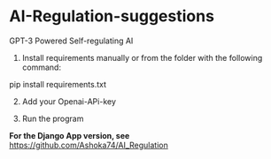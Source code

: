 # AI-Regulation-suggestions
GPT-3 Powered Self-regulating AI


1) Install requirements manually or from the folder with the following command:

pip install requirements.txt


2) Add your Openai-APi-key


3) Run the program



<b> For the Django App version, see </b>
https://github.com/Ashoka74/AI_Regulation
